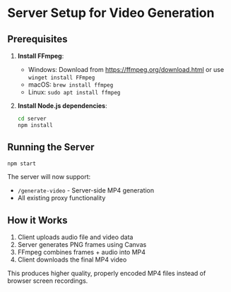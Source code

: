 # Server Setup for Video Generation

## Prerequisites

1. **Install FFmpeg**:
   - Windows: Download from https://ffmpeg.org/download.html or use `winget install FFmpeg`
   - macOS: `brew install ffmpeg`
   - Linux: `sudo apt install ffmpeg`

2. **Install Node.js dependencies**:
   ```bash
   cd server
   npm install
   ```

## Running the Server

```bash
npm start
```

The server will now support:
- `/generate-video` - Server-side MP4 generation
- All existing proxy functionality

## How it Works

1. Client uploads audio file and video data
2. Server generates PNG frames using Canvas
3. FFmpeg combines frames + audio into MP4
4. Client downloads the final MP4 video

This produces higher quality, properly encoded MP4 files instead of browser screen recordings.